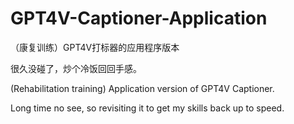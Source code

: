 # GPT4V-Captioner-Application
（康复训练）GPT4V打标器的应用程序版本

很久没碰了，炒个冷饭回回手感。

(Rehabilitation training) Application version of GPT4V Captioner.

Long time no see, so revisiting it to get my skills back up to speed.
